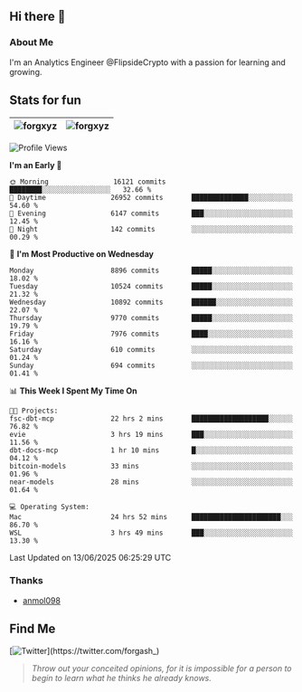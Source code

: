 ## Hi there 👋

### About Me

I'm an Analytics Engineer @FlipsideCrypto with a passion for learning and growing.
  
## Stats for fun

| <img align="center" src="https://github-readme-streak-stats.herokuapp.com/?user=forgxyz&theme=tokyonight" alt="forgxyz" /> | <img align="center" src="https://github-readme-stats.vercel.app/api?username=forgxyz&theme=tokyonight&show_icons=true" alt="forgxyz" /> |
| ------------- |------------- |


<!--START_SECTION:waka-->
![Profile Views](http://img.shields.io/badge/Profile%20Views-5-blue)

**I'm an Early 🐤** 

```text
🌞 Morning                16121 commits       ████████░░░░░░░░░░░░░░░░░   32.66 % 
🌆 Daytime                26952 commits       ██████████████░░░░░░░░░░░   54.60 % 
🌃 Evening                6147 commits        ███░░░░░░░░░░░░░░░░░░░░░░   12.45 % 
🌙 Night                  142 commits         ░░░░░░░░░░░░░░░░░░░░░░░░░   00.29 % 
```
📅 **I'm Most Productive on Wednesday** 

```text
Monday                   8896 commits        █████░░░░░░░░░░░░░░░░░░░░   18.02 % 
Tuesday                  10524 commits       █████░░░░░░░░░░░░░░░░░░░░   21.32 % 
Wednesday                10892 commits       ██████░░░░░░░░░░░░░░░░░░░   22.07 % 
Thursday                 9770 commits        █████░░░░░░░░░░░░░░░░░░░░   19.79 % 
Friday                   7976 commits        ████░░░░░░░░░░░░░░░░░░░░░   16.16 % 
Saturday                 610 commits         ░░░░░░░░░░░░░░░░░░░░░░░░░   01.24 % 
Sunday                   694 commits         ░░░░░░░░░░░░░░░░░░░░░░░░░   01.41 % 
```


📊 **This Week I Spent My Time On** 

```text
🐱‍💻 Projects: 
fsc-dbt-mcp              22 hrs 2 mins       ███████████████████░░░░░░   76.82 % 
evie                     3 hrs 19 mins       ███░░░░░░░░░░░░░░░░░░░░░░   11.56 % 
dbt-docs-mcp             1 hr 10 mins        █░░░░░░░░░░░░░░░░░░░░░░░░   04.12 % 
bitcoin-models           33 mins             ░░░░░░░░░░░░░░░░░░░░░░░░░   01.96 % 
near-models              28 mins             ░░░░░░░░░░░░░░░░░░░░░░░░░   01.64 % 

💻 Operating System: 
Mac                      24 hrs 52 mins      ██████████████████████░░░   86.70 % 
WSL                      3 hrs 49 mins       ███░░░░░░░░░░░░░░░░░░░░░░   13.30 % 
```


 Last Updated on 13/06/2025 06:25:29 UTC
<!--END_SECTION:waka-->

### Thanks
 - [anmol098](https://github.com/anmol098/waka-readme-stats/)
  
## Find Me
[![Twitter](https://img.shields.io/twitter/url/https/twitter.com/forgash_.svg?style=social&label=Follow%20%40forgash_)](https://twitter.com/forgash_)


> *Throw out your conceited opinions, for it is impossible for a person to begin to learn what he thinks he already knows.* 
